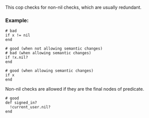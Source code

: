 This cop checks for non-nil checks, which are usually redundant.

### Example:

    # bad
    if x != nil
    end

    # good (when not allowing semantic changes)
    # bad (when allowing semantic changes)
    if !x.nil?
    end

    # good (when allowing semantic changes)
    if x
    end

Non-nil checks are allowed if they are the final nodes of predicate.

    # good
    def signed_in?
      !current_user.nil?
    end